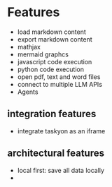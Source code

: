 # Features

- load markdown content
- export markdown content
- mathjax
- mermaid graphcs
- javascript code execution
- python code execution
- open pdf, text and word files
- connect to multiple LLM APIs
- Agents

## integration features

- integrate taskyon as an iframe

## architectural features

- local first:  save all data locally
- 